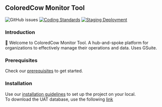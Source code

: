 ## ColoredCow Monitor Tool

![GitHub issues](https://img.shields.io/github/issues/coloredcow/portal)
[![Coding Standards](https://github.com/coloredcow/portal/actions/workflows/coding-standards.yml/badge.svg?branch=master)](https://github.com/coloredcow/portal/actions/workflows/coding-standards.yml)
[![Staging Deployment](https://github.com/ColoredCow/portal/actions/workflows/staging-deployment.yml/badge.svg)](https://github.com/ColoredCow/portal/actions/workflows/staging-deployment.yml)

### Introduction

:wave: Welcome to ColoredCow Monitor Tool. A hub-and-spoke platform for organizations to effectively manage their operations and data. Uses GSuite.

### Prerequisites

Check our [prerequisites](./docs/prerequisites.md) to get started.

### Installation

Use our [installation guidelines](./docs/installation.md) to set up the project on your local.  
To download the UAT database, use the following [link]((https://drive.google.com/file/d/1LQ2Cqd9dbY8G1WqsbfmF2D5h8rMarKjm/view?usp=sharing)) 
